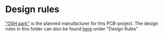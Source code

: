 # Design rules
["OSH park"](https://oshpark.com) is the planned manufacturer for this PCB-project.
The design rules in this folder can also be found [here](https://oshpark.com/guidelines) under "Design Rules"
